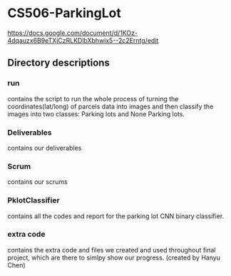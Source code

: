 # CS506-ParkingLot

https://docs.google.com/document/d/1KOz-4dqauzx6B9eTXjCzRLKDlbXbhwix5--2c2Erntg/edit



## Directory descriptions


### run

contains the script to run the whole process of turning the coordinates(lat/long) of parcels data into images and then classify the images into two classes: Parking lots and None Parking lots.

### Deliverables

contains our deliverables

### Scrum

contains our scrums

### PklotClassifier 

contains all the codes and report for the parking lot CNN binary classifier. 

### extra code 

contains the extra code and files we created and used throughout final project, which are there to simlpy show our progress. (created by Hanyu Chen)

